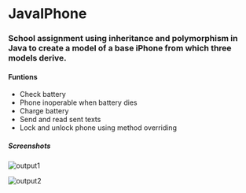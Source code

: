 # JavaIPhone

### School assignment using inheritance and polymorphism in Java to create a model of a base iPhone from which three models derive.

#### Funtions
* Check battery
* Phone inoperable when battery dies
* Charge battery
* Send and read sent texts
* Lock and unlock phone using method overriding

##### Screenshots

![output1](https://user-images.githubusercontent.com/59940368/207172395-5339746f-38dc-44cf-9118-9c9fc9b763d8.png)

![output2](https://user-images.githubusercontent.com/59940368/207172416-8649a923-c91c-4dfb-bedd-0179f132c313.png)

